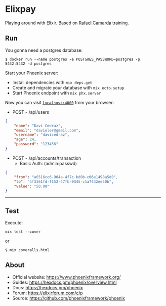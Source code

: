 # Elixpay

Playing around with Elixir. Based on [Rafael Camarda](https://github.com/RafaelCamarda) training. 

## Run

You gonna need a postgres database:
```
$ docker run --name postgres -e POSTGRES_PASSWORD=postgres -p 5432:5432 -d postgres
```
Start your Phoenix server:

  * Install dependencies with `mix deps.get`
  * Create and migrate your database with `mix ecto.setup`
  * Start Phoenix endpoint with `mix phx.server`

Now you can visit [`localhost:4000`](http://localhost:4000) from your browser:

* POST - /api/users
```JSON
{
    "name": "Davi Cedraz",
    "email": "davioler@gmail.com",
    "username": "davicedraz",
    "age": 24,
    "password": "123456"
}
```

* POST - /api/accounts/transaction
  * Basic Auth: (admin:passwd)
```JSON
{
    "from": "a6516cc6-904a-4f7c-bd0b-c06e1498a5d0",
    "to": "4f3361fd-f152-47fb-9345-c1a7432ee50b",
    "value": "50.00"
}
```

____

## Test
Execute: 
```
mix test --cover
``` 
or
```
$ mix coveralls.html
```

## About

  * Official website: https://www.phoenixframework.org/
  * Guides: https://hexdocs.pm/phoenix/overview.html
  * Docs: https://hexdocs.pm/phoenix
  * Forum: https://elixirforum.com/c/p
  * Source: https://github.com/phoenixframework/phoenix
